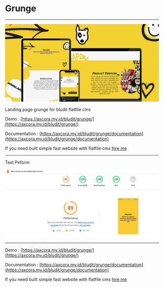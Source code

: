 # Grunge

--------

![Free download bludit themes cms](grungebludit.webp)

Landing page grunge for bludit flatfile cms

Demo : [https://axcora.my.id/bludit/grunge/](https://axcora.my.id/bludit/grunge/)

Documentation : [https://axcora.my.id/bludit/grunge/documentation](https://axcora.my.id/bludit/grunge/documentation)

If you need built simple fast website with flatfile cms [hire me](https://www.fiverr.com/creativitas/design-your-website-with-phyton-django)

--------

Test Peform

![Free download bludit template cms](budittest.webp)

--------


Demo : [https://axcora.my.id/bludit/grunge/](https://axcora.my.id/bludit/grunge/)

Documentation : [https://axcora.my.id/bludit/grunge/documentation](https://axcora.my.id/bludit/grunge/documentation)

If you need built simple fast website with flatfile cms [hire me](https://www.fiverr.com/creativitas/design-your-website-with-phyton-django)